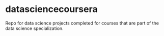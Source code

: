 datasciencecoursera
===================

Repo for data science projects completed for courses that are part of the data science specialization. 
